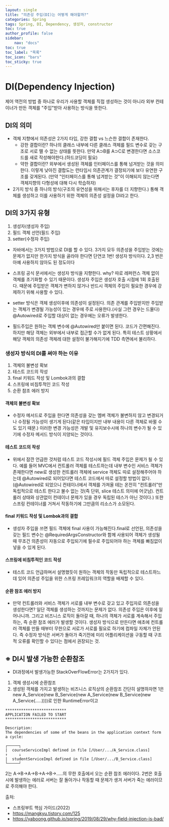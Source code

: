 ```yaml
---
layout: single
title: "의존성 주입(DI)는 어떻게 해야할까?"
categories: Spring
tags: Spring, DI, Dependency, 생성자, constructor
toc: true
author_profile: false
sidebar:
    nav: "docs"
toc: true
toc_label: "목록"
toc_icon: "bars"
toc_sticky: true
---
```




# DI(Dependency Injection)
 제어 역전의 방법 중 하나로 우리가 사용할 객체를 직접 생성하는 것이 아니라 외부 컨테이너가 만든 객체를 "주입"받아 사용하는 방식을 뜻한다. 

## DI의 의미
  - 객체 지향에서 의존성은 2가지 타입, 강한 결합 vs 느슨한 결합이 존재한다. 
    - 강한 결합이란? 하나의 클래스 내부에 다른 클래스 객체를 필드 변수로 갖는 구조로 서로 뗄 수 없는 상태를 뜻한다. 만약 A⊃B를 A⊃C로 변경한다면 소스코드를 새로 작성해야한다.(하드코딩이 필요)
    - 약한 결합이란? 외부에서 생성된 객체를 인터페이스를 통해 넘겨받는 것을 의미한다. 이렇게 낮아진 결합도는 런타임시 의존관계가 결정되기에 보다 유연한 구조를 갖게된다. (만약 "인터페이스를 통해 넘겨받는 것"이 이해되지 않는다면 객체지향의 다형성에 대해 다시 학습하자)
  - 2가지 방식 중 하나의 방식(구조의 유연성을 위해서는 후자를 더 지향한다.) 통해 객체를 생성하고 이를 사용하기 위한 객체의 의존성 설정을 DI라고 한다. 

## DI의 3가지 유형
1. 생성자(생성자 주입)
2. 필드 객체 선언(필드 주입)
3. setter(수정자 주입)
- 자바에서는 3가지 방법으로 DI를 할 수 있다. 3가지 모두 의존성을 주입받는 것에는 문제가 없지만 한가지 방식을 골라야 한다면 단연코 1번! 생성자 방식이다. 2,3 번은 아예 사용하지 않아도 된 정도이다    

- 스프링 공식 문서에서는 생성자 방식을 지향한다. 
why? 따로 레퍼런스 객체 없이 객체를 초기화할 수 있기 때문이다.
생성자 주입은 생성자 호출 시점에 1회 호출된다. 때문에 주입받은 객체가 변하지 않거나 반드시 객체의 주입이 필요한 경우에 강제하기 위해 사용할 수 있다. 
- setter 방식은 객체 생성이후에 의존성이 설정된다. 의존 관계를 주입받지만 주입받는 객체가 변경될 가능성이 있는 경우에 주로 사용한다.(사실 그런 경우는 드물다)
@Autowired로 주입할 대상이 없는 경우에는 오류가 발생한다. 
- 필드주입은 원하는 객체 변수에 @Autowired만 붙이면 된다. 코드가 간편해진다. 하지만 해당 객체는 외부에서 내부로 접근할 수가 없게 된다. 특히 테스트 상황에서 해당 객체의 의존성 객체레 대한 설정이 불가해지기에 TDD 측면에서 불리하다. 


### 생성자 방식의 DI를 써야 하는 이유
1. 객체의 불변성 확보
2. 테스트 코드의 작성
3. final 키워드 작성 및 Lombok과의 결합
4. 스프링에 비침투적인 코드 작성
5. 순환 참조 에러 방지

#### 객체의 불변성 확보
 - 수정자 메서드로 주입을 한다면 의존성을 갖는 멤버 객체가 불변하지 않고 변경되거나 수정될 가능성이 생기게 된다(같은 타입이지만 내부 내용이 다른 객체로 바뀔 수도 있기 때문.)
이러한 변경 가능성은 개발 및 유지보수시에 하나의 변수가 될 수 있기에 수정자 메서드 방식이 지양되는 것이다. 

#### 테스트 코드의 작성
  - 위에서 잠깐 언급한 것처럼 테스트 코드 작성시에 필드 객체 주입은 문제가 될 수 있다. 
  예를 들어 MVC에서 컨트롤러 객체를 테스트하는데 내부 변수인 서비스 객체가 존재한다면 new로 생성한 컨트롤러 객체에 service 객체도 따로 설정해주어야 하는데 @Autowired로 되어있다면 테스트 코드에서 따로 설정할 방법이 없다.(@Autowired로 되었으니 컨테이너에서 객체를 가져올 테는 온전히 "컨트롤러"만 독립적으로 테스트 한다고 불수 없는 것(즉 단위, slice 테스트 의미에 어긋남). 컨트롤러 상태와 상관없이 컨테이너 문제가 있을 경우 독립된 테스가 아닌 것이다.) 
  또한 스프링 컨테이너를 거쳐서 작동하기에 그만큼의 리소스가 소모된다.

#### final 키워드 작성 및 Lombok과의 결합
 - 생성자 주입을 쓰면 필드 객체에 final 사용이 가능해진다.final로 선언된, 의존성을 갖는 필드 변수는 @RequiredArgsConstructor와 함께 사용되어 객체가 생성될 때 무조건 의존성이 자동으로 주입되기에 필수로 주입되어야 하는 객체를 빠짐없이 넣을 수 있게 된다. 

#### 스프링에 비침투적인 코드 작성
 - 테스트 코드 언급하며서 설명했듯이 원하는 객체의 작동만 독립적으로 테스트하느데 있어 의존성 주입을 위한 스프링 프레임워크의 역할을 배제할 수 있다. 

#### 순환 참조 에러 방지
- 만약 컨트롤러와 서비스 객체가 서로를 내부 변수로 갖고 있고 주입자로 의존성을 생성한다면? 일단 객체를 생성하는 것까지는 문제가 없다. 의존성 주입은 이후에 일어나니까. 그리고 비즈니스 로직이 돌아갈 때, 하나의 객체가 서로를 계속해서 주입하는, 즉 순환 참조 에러가 발생할 것이다. 생성자 방식으로 만든다면 애초에 컨트롤러 객체를 만들 때부터 무한으로 서로가 서로를 필요로 하기에 컴파일 자체가 안된다. 
즉 수정자 방식은 서버가 돌아가 죽기전에 미리 어플리케이션을 구동할 때 구조적 오류를 확인할 수 있다는 점에서 권장되는 것.



## ※ DI시 발생 가능한 순환참조
  - DI과정에서 발생가능한 StackOverFlowError는 2가지가 있다.
  1. 객체 생성시에 순환참조
  2. 생성된 객체를 가지고 발생하는 비즈니스 로직상의 순환참조
  간단히 설명하자면 1은 new A_Service(new B_Service(new A_Service(new B_Service(new A_Service(.....))))로 인한 RuntimeError이고

```
***************************
APPLICATION FAILED TO START
***************************

Description:
The dependencies of some of the beans in the application context form a cycle:

┌─────┐
|  courseServiceImpl defined in file [/User/.../A_Service.class]
↑     ↓
|  studentServiceImpl defined in file [/User/.../B_Service.class]
└─────┘
```
  2는 A→B→A→B→A→B→.....의 무한 호출에서 오는 순환 참조 에러이다. 
  2번은 호출시에 발생하는 에러로 서버는 잘 돌아가나 작동할 때 문제가 생겨 서버가 죽는 에러이므로 주의해야 한다. 

출처:
- 스프링부트 핵심 가이드(2022)
- https://mangkyu.tistory.com/125
- https://yaboong.github.io/spring/2019/08/29/why-field-injection-is-bad/